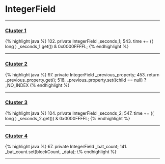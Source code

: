 # IntegerField

***

### [Cluster 1](./1)
{% highlight java %}
102. private IntegerField        _seconds_1;
543.     time         += (( long ) _seconds_1.get()) & 0x0000FFFFL;
{% endhighlight %}

***

### [Cluster 2](./2)
{% highlight java %}
97. private IntegerField        _previous_property;
453.     return _previous_property.get();
518.     _previous_property.set((child == null) ? _NO_INDEX
{% endhighlight %}

***

### [Cluster 3](./3)
{% highlight java %}
104. private IntegerField        _seconds_2;
547.     time         += (( long ) _seconds_2.get()) & 0x0000FFFFL;
{% endhighlight %}

***

### [Cluster 4](./4)
{% highlight java %}
67. private IntegerField      _bat_count;
141.     _bat_count.set(blockCount, _data);
{% endhighlight %}

***

